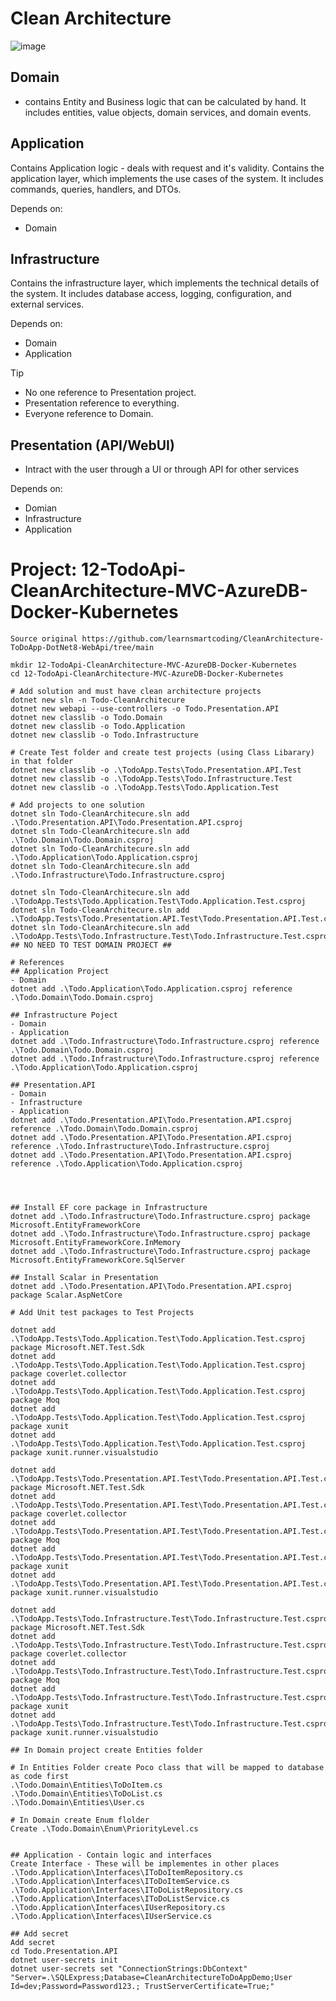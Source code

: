 # Clean Architecture
![image](https://github.com/user-attachments/assets/25532bef-a654-43e8-8a9b-834f16f140c4)

## Domain 
- contains Entity and Business logic that can be calculated by hand. It includes entities, value objects, domain services, and domain events.

## Application
Contains Application logic - deals with request and it's validity. Contains the application layer, which implements the use cases of the system. It includes commands, queries, handlers, and DTOs.

Depends on:
- Domain

## Infrastructure
Contains the infrastructure layer, which implements the technical details of the system. It includes database access, logging, configuration, and external services.

Depends on:
- Domain
- Application 


> [!TIP]
> - No one reference to Presentation project.
> - Presentation reference to everything.
> - Everyone reference to Domain.

## Presentation (API/WebUI)
- Intract with the user through a UI or through API for other services

Depends on:
- Domian
- Infrastructure
- Application

# Project: 12-TodoApi-CleanArchitecture-MVC-AzureDB-Docker-Kubernetes
```
Source original https://github.com/learnsmartcoding/CleanArchitecture-ToDoApp-DotNet8-WebApi/tree/main

mkdir 12-TodoApi-CleanArchitecture-MVC-AzureDB-Docker-Kubernetes
cd 12-TodoApi-CleanArchitecture-MVC-AzureDB-Docker-Kubernetes

# Add solution and must have clean architecture projects
dotnet new sln -n Todo-CleanArchitecure
dotnet new webapi --use-controllers -o Todo.Presentation.API
dotnet new classlib -o Todo.Domain
dotnet new classlib -o Todo.Application
dotnet new classlib -o Todo.Infrastructure

# Create Test folder and create test projects (using Class Libarary) in that folder
dotnet new classlib -o .\TodoApp.Tests\Todo.Presentation.API.Test
dotnet new classlib -o .\TodoApp.Tests\Todo.Infrastructure.Test
dotnet new classlib -o .\TodoApp.Tests\Todo.Application.Test

# Add projects to one solution
dotnet sln Todo-CleanArchitecure.sln add .\Todo.Presentation.API\Todo.Presentation.API.csproj
dotnet sln Todo-CleanArchitecure.sln add .\Todo.Domain\Todo.Domain.csproj
dotnet sln Todo-CleanArchitecure.sln add .\Todo.Application\Todo.Application.csproj
dotnet sln Todo-CleanArchitecure.sln add .\Todo.Infrastructure\Todo.Infrastructure.csproj

dotnet sln Todo-CleanArchitecure.sln add .\TodoApp.Tests\Todo.Application.Test\Todo.Application.Test.csproj
dotnet sln Todo-CleanArchitecure.sln add .\TodoApp.Tests\Todo.Presentation.API.Test\Todo.Presentation.API.Test.csproj
dotnet sln Todo-CleanArchitecure.sln add .\TodoApp.Tests\Todo.Infrastructure.Test\Todo.Infrastructure.Test.csproj
## NO NEED TO TEST DOMAIN PROJECT ##

# References
## Application Project
- Domain
dotnet add .\Todo.Application\Todo.Application.csproj reference .\Todo.Domain\Todo.Domain.csproj

## Infrastructure Poject
- Domain
- Application
dotnet add .\Todo.Infrastructure\Todo.Infrastructure.csproj reference .\Todo.Domain\Todo.Domain.csproj
dotnet add .\Todo.Infrastructure\Todo.Infrastructure.csproj reference .\Todo.Application\Todo.Application.csproj

## Presentation.API
- Domain
- Infrastructure
- Application
dotnet add .\Todo.Presentation.API\Todo.Presentation.API.csproj reference .\Todo.Domain\Todo.Domain.csproj
dotnet add .\Todo.Presentation.API\Todo.Presentation.API.csproj reference .\Todo.Infrastructure\Todo.Infrastructure.csproj
dotnet add .\Todo.Presentation.API\Todo.Presentation.API.csproj reference .\Todo.Application\Todo.Application.csproj




## Install EF core package in Infrastructure
dotnet add .\Todo.Infrastructure\Todo.Infrastructure.csproj package Microsoft.EntityFrameworkCore
dotnet add .\Todo.Infrastructure\Todo.Infrastructure.csproj package Microsoft.EntityFrameworkCore.InMemory
dotnet add .\Todo.Infrastructure\Todo.Infrastructure.csproj package Microsoft.EntityFrameworkCore.SqlServer

## Install Scalar in Presentation
dotnet add .\Todo.Presentation.API\Todo.Presentation.API.csproj package Scalar.AspNetCore

# Add Unit test packages to Test Projects

dotnet add .\TodoApp.Tests\Todo.Application.Test\Todo.Application.Test.csproj package Microsoft.NET.Test.Sdk
dotnet add .\TodoApp.Tests\Todo.Application.Test\Todo.Application.Test.csproj package coverlet.collector
dotnet add .\TodoApp.Tests\Todo.Application.Test\Todo.Application.Test.csproj package Moq
dotnet add .\TodoApp.Tests\Todo.Application.Test\Todo.Application.Test.csproj package xunit
dotnet add .\TodoApp.Tests\Todo.Application.Test\Todo.Application.Test.csproj package xunit.runner.visualstudio

dotnet add .\TodoApp.Tests\Todo.Presentation.API.Test\Todo.Presentation.API.Test.csproj package Microsoft.NET.Test.Sdk
dotnet add .\TodoApp.Tests\Todo.Presentation.API.Test\Todo.Presentation.API.Test.csproj package coverlet.collector
dotnet add .\TodoApp.Tests\Todo.Presentation.API.Test\Todo.Presentation.API.Test.csproj package Moq
dotnet add .\TodoApp.Tests\Todo.Presentation.API.Test\Todo.Presentation.API.Test.csproj package xunit
dotnet add .\TodoApp.Tests\Todo.Presentation.API.Test\Todo.Presentation.API.Test.csproj package xunit.runner.visualstudio

dotnet add .\TodoApp.Tests\Todo.Infrastructure.Test\Todo.Infrastructure.Test.csproj package Microsoft.NET.Test.Sdk
dotnet add .\TodoApp.Tests\Todo.Infrastructure.Test\Todo.Infrastructure.Test.csproj package coverlet.collector
dotnet add .\TodoApp.Tests\Todo.Infrastructure.Test\Todo.Infrastructure.Test.csproj package Moq
dotnet add .\TodoApp.Tests\Todo.Infrastructure.Test\Todo.Infrastructure.Test.csproj package xunit
dotnet add .\TodoApp.Tests\Todo.Infrastructure.Test\Todo.Infrastructure.Test.csproj package xunit.runner.visualstudio

## In Domain project create Entities folder

# In Entities Folder create Poco class that will be mapped to database as code first
.\Todo.Domain\Entities\ToDoItem.cs
.\Todo.Domain\Entities\ToDoList.cs
.\Todo.Domain\Entities\User.cs

# In Domain create Enum flolder
Create .\Todo.Domain\Enum\PriorityLevel.cs


## Application - Contain logic and interfaces
Create Interface - These will be implementes in other places
.\Todo.Application\Interfaces\IToDoItemRepository.cs
.\Todo.Application\Interfaces\IToDoItemService.cs
.\Todo.Application\Interfaces\IToDoListRepository.cs
.\Todo.Application\Interfaces\IToDoListService.cs
.\Todo.Application\Interfaces\IUserRepository.cs
.\Todo.Application\Interfaces\IUserService.cs

## Add secret
Add secret
cd Todo.Presentation.API
dotnet user-secrets init
dotnet user-secrets set "ConnectionStrings:DbContext" "Server=.\SQLExpress;Database=CleanArchitectureToDoAppDemo;User Id=dev;Password=Password123.; TrustServerCertificate=True;"

```

